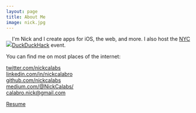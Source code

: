 ```yaml
---
layout: page
title: About Me
image: nick.jpg
---
```


<p style="float:left;"><img class="about-image" src="/img/{{ page.image }}"></p>

I'm Nick and I create apps for iOS, the web, and more. I also host the [NYC DuckDuckHack](http://www.meetup.com/Quack-Hack-New-York-City/) event.

You can find me on most places of the internet:

[twitter.com/nickcalabs](http://twitter.com/nickcalabs)<br>
[linkedin.com/in/nickcalabro](http://linkedin.com/in/nickcalabro)<br>
[github.com/nickcalabs](http://github.com/nickcalabs)<br>
[medium.com/@NickCalabs/](https://medium.com/@NickCalabs)<br>
[calabro.nick@gmail.com](mailto:calabro.nick@gmail.com)

[Resume](/resume.pdf)

<div id="widget" style=" display: inline-block; overflow: hidden; height: auto; min-width: 100px; text-align: center; line-height: normal; white-space: nowrap; vertical-align: middle;">                <a target="_blank" href="http://m.me/nickcalabs" style="margin-top: 5px; display: inline-block; width: 47px; height: 47px; background: url('img/messenger.png') no-repeat; background-size: 47px 47px;">        </a>    </div><script async defer src="https://assets.modernapp.co/assets/js/embed.js"></script>

<div id="widget" style=" display: inline-block; overflow: hidden; height: auto; min-width: 100px; text-align: center; line-height: normal; white-space: nowrap; vertical-align: middle;">                <a target="_blank" href="https://www.snapchat.com/add/nickcalabs" style="margin-top: 5px; display: inline-block; width: 47px; height: 47px; background: url('img/snap.png') no-repeat; background-size: 47px 47px;">        </a>    </div><script async defer src="https://assets.modernapp.co/assets/js/embed.js"></script>


<!-- https://www.snapchat.com/add/nickcalabs -->

<!-- <iframe src="https://scbutton.com/src/button.html?username=nickcalabs&invert=false&large=true" frameborder="0" scrolling="no" height="28px" width="117.90625px"></iframe> -->
